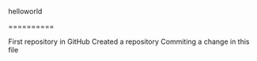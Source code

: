 helloworld

==========

First repository in GitHub
Created a repository
Commiting a change in this file
